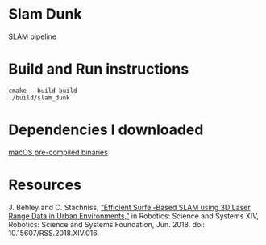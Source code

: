 # Slam Dunk

SLAM pipeline

# Build and Run instructions

```
cmake --build build
./build/slam_dunk
```

# Dependencies I downloaded

[macOS pre-compiled binaries](https://www.glfw.org/download.html)

# Resources
J. Behley and C. Stachniss, [“Efficient Surfel-Based SLAM using 3D Laser Range Data in Urban Environments,”](http://www.roboticsproceedings.org/rss14/p16.pdf) in Robotics: Science and Systems XIV, Robotics: Science and Systems Foundation, Jun. 2018. doi: 10.15607/RSS.2018.XIV.016.
